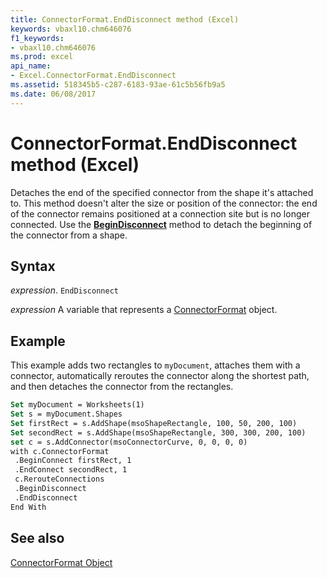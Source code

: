 ```yaml
---
title: ConnectorFormat.EndDisconnect method (Excel)
keywords: vbaxl10.chm646076
f1_keywords:
- vbaxl10.chm646076
ms.prod: excel
api_name:
- Excel.ConnectorFormat.EndDisconnect
ms.assetid: 518345b5-c287-6183-93ae-61c5b56fb9a5
ms.date: 06/08/2017
---
```



# ConnectorFormat.EndDisconnect method (Excel)

Detaches the end of the specified connector from the shape it's attached to. This method doesn't alter the size or position of the connector: the end of the connector remains positioned at a connection site but is no longer connected. Use the  **[BeginDisconnect](Excel.ConnectorFormat.BeginDisconnect.md)** method to detach the beginning of the connector from a shape.


## Syntax

_expression_. `EndDisconnect`

_expression_ A variable that represents a [ConnectorFormat](Excel.ConnectorFormat.md) object.


## Example

This example adds two rectangles to  `myDocument`, attaches them with a connector, automatically reroutes the connector along the shortest path, and then detaches the connector from the rectangles.


```vb
Set myDocument = Worksheets(1) 
Set s = myDocument.Shapes 
Set firstRect = s.AddShape(msoShapeRectangle, 100, 50, 200, 100) 
Set secondRect = s.AddShape(msoShapeRectangle, 300, 300, 200, 100) 
set c = s.AddConnector(msoConnectorCurve, 0, 0, 0, 0) 
with c.ConnectorFormat 
 .BeginConnect firstRect, 1 
 .EndConnect secondRect, 1 
 c.RerouteConnections 
 .BeginDisconnect 
 .EndDisconnect 
End With
```


## See also


[ConnectorFormat Object](Excel.ConnectorFormat.md)

